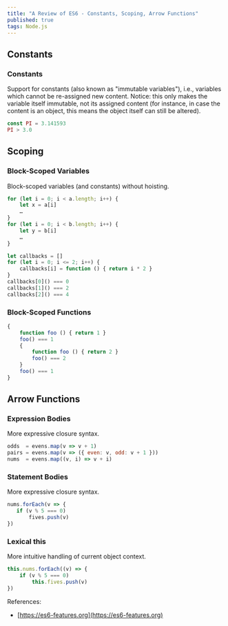 ```yaml
---
title: "A Review of ES6 - Constants, Scoping, Arrow Functions"
published: true
tags: Node.js
---
```


## Constants

### Constants

Support for constants (also known as "immutable variables"), i.e., variables which cannot
be re-assigned new content. Notice: this only makes the variable itself immutable, not its
assigned content (for instance, in case the content is an object, this means the object
itself can still be altered).

```javascript
const PI = 3.141593
PI > 3.0
```

## Scoping

### Block-Scoped Variables

Block-scoped variables (and constants) without hoisting.

```javascript
for (let i = 0; i < a.length; i++) {
    let x = a[i]
    …
}
for (let i = 0; i < b.length; i++) {
    let y = b[i]
    …
}

let callbacks = []
for (let i = 0; i <= 2; i++) {
    callbacks[i] = function () { return i * 2 }
}
callbacks[0]() === 0
callbacks[1]() === 2
callbacks[2]() === 4
```

### Block-Scoped Functions

```javascript
{
    function foo () { return 1 }
    foo() === 1
    {
        function foo () { return 2 }
        foo() === 2
    }
    foo() === 1
}
```

## Arrow Functions

### Expression Bodies

More expressive closure syntax.

```javascript
odds  = evens.map(v => v + 1)
pairs = evens.map(v => ({ even: v, odd: v + 1 }))
nums  = evens.map((v, i) => v + i)
```

### Statement Bodies

More expressive closure syntax.

```javascript
nums.forEach(v => {
   if (v % 5 === 0)
       fives.push(v)
})
```

### Lexical this

More intuitive handling of current object context.

```javascript
this.nums.forEach((v) => {
    if (v % 5 === 0)
        this.fives.push(v)
})
```

References:

- [https://es6-features.org](https://es6-features.org)
